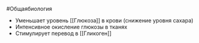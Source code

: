 #Общаябиология 
- Уменьшает уровень [[Глюкоза]] в крови (снижение уровня сахара)
- Интенсивное окисление глюкозы в тканях
- Стимулирует перевод в [[Гликоген]]